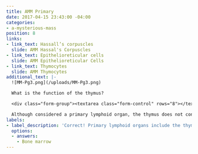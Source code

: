 ```yaml
---
title: AMM Primary
date: 2017-04-15 23:43:00 -04:00
categories:
- a-mysterious-mass
position: 8
links:
- link_text: Hassall’s corpuscles
  slide: AMM Hassal's Corpuscles
- link_text: Epithelioreticular cells
  slide: AMM Epithelioreticular Cells
- link_text: Thymocytes
  slide: AMM Thymocytes
additional_text: |-
  ![MM-Pg3.png](/uploads/MM-Pg3.png)

  What is the function of the thymus?

  <div class="form-group"><textarea class="form-control" rows="8"></textarea></div>

  Although considered a primary lymphoid organ, the thymus does not contain a stroma of reticulin fibers like many lymphoid organs. Instead, the supporting stroma arises from:
labels:
- label_description: 'Correct! Primary lymphoid organs include the thymus and '
  options:
  - answers:
    - Bone marrow
---
```


